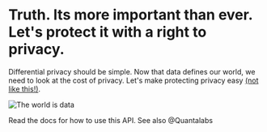 # Truth. Its more important than ever. Let's protect it with a right to privacy.

Differential privacy should be simple. Now that data defines our world, we need to look at the cost of privacy. Let's make protecting privacy easy [(not like this!)](https://www.cis.upenn.edu/~aaroth/Papers/privacybook.pdf).

![The world is data](https://live.staticflickr.com/5228/5679642883_24a2e905e0_b.jpg)

Read the docs for how to use this API. See also @Quantalabs
